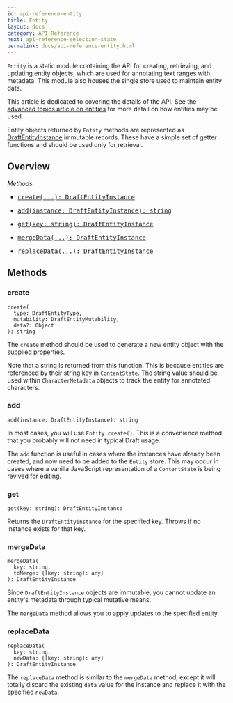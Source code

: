 ```yaml
---
id: api-reference-entity
title: Entity
layout: docs
category: API Reference
next: api-reference-selection-state
permalink: docs/api-reference-entity.html
---
```


`Entity` is a static module containing the API for creating, retrieving, and
updating entity objects, which are used for annotating text ranges with metadata.
This module also houses the single store used to maintain entity data.

This article is dedicated to covering the details of the API. See the
[advanced topics article on entities](/draft-js/docs/advanced-topics-entities.html)
for more detail on how entities may be used.

Entity objects returned by `Entity` methods are represented as
[DraftEntityInstance](https://github.com/facebook/draft-js/blob/master/src/model/entity/DraftEntityInstance.js) immutable records. These have a simple set of getter functions and should
be used only for retrieval.

## Overview

*Methods*

<ul class="apiIndex">
  <li>
    <a href="#create">
      <pre>create(...): DraftEntityInstance</pre>
    </a>
  </li>
  <li>
    <a href="#add">
      <pre>add(instance: DraftEntityInstance): string</pre>
    </a>
  </li>
  <li>
    <a href="#get">
      <pre>get(key: string): DraftEntityInstance</pre>
    </a>
  </li>
  <li>
    <a href="#mergedata">
      <pre>mergeData(...): DraftEntityInstance</pre>
    </a>
  </li>
  <li>
    <a href="#replacedata">
      <pre>replaceData(...): DraftEntityInstance</pre>
    </a>
  </li>
</ul>

## Methods

### create

```
create(
  type: DraftEntityType,
  mutability: DraftEntityMutability,
  data?: Object
): string
```
The `create` method should be used to generate a new entity object with the
supplied properties.

Note that a string is returned from this function. This is because entities
are referenced by their string key in `ContentState`. The string value should
be used within `CharacterMetadata` objects to track the entity for annotated
characters.

### add

```
add(instance: DraftEntityInstance): string
```
In most cases, you will use `Entity.create()`. This is a convenience method
that you probably will not need in typical Draft usage.

The `add` function is useful in cases where the instances have already been
created, and now need to be added to the `Entity` store. This may occur in cases
where a vanilla JavaScript representation of a `ContentState` is being revived
for editing.

### get

```
get(key: string): DraftEntityInstance
```
Returns the `DraftEntityInstance` for the specified key. Throws if no instance
exists for that key.

### mergeData

```
mergeData(
  key: string,
  toMerge: {[key: string]: any}
): DraftEntityInstance
```
Since `DraftEntityInstance` objects are immutable, you cannot update an entity's
metadata through typical mutative means.

The `mergeData` method allows you to apply updates to the specified entity.

### replaceData

```
replaceData(
  key: string,
  newData: {[key: string]: any}
): DraftEntityInstance
```
The `replaceData` method is similar to the `mergeData` method, except it will
totally discard the existing `data` value for the instance and replace it with
the specified `newData`.
